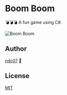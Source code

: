 # Boom Boom

💣💣💣 A fun game using C#.

![Boom Boom](https://user-images.githubusercontent.com/34389409/44379638-222aa200-a531-11e8-8a46-f3c627473ec8.png)

## Author

[ndc07](https://github.com/ndc07) 💎

## License

[MIT](https://github.com/ndc07/dotfiles/blob/master/LICENSE)
